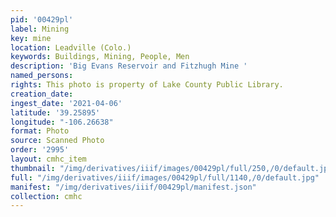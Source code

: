 ```yaml
---
pid: '00429pl'
label: Mining
key: mine
location: Leadville (Colo.)
keywords: Buildings, Mining, People, Men
description: 'Big Evans Reservoir and Fitzhugh Mine '
named_persons: 
rights: This photo is property of Lake County Public Library.
creation_date: 
ingest_date: '2021-04-06'
latitude: '39.25895'
longitude: "-106.26638"
format: Photo
source: Scanned Photo
order: '2995'
layout: cmhc_item
thumbnail: "/img/derivatives/iiif/images/00429pl/full/250,/0/default.jpg"
full: "/img/derivatives/iiif/images/00429pl/full/1140,/0/default.jpg"
manifest: "/img/derivatives/iiif/00429pl/manifest.json"
collection: cmhc
---
```

